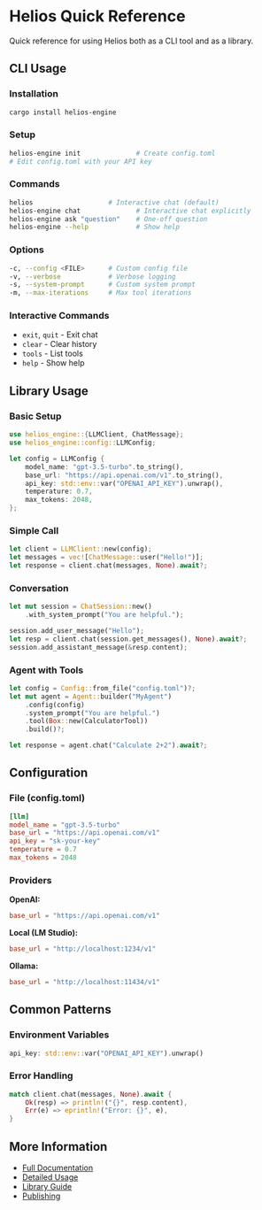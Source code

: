 # Helios Quick Reference

Quick reference for using Helios both as a CLI tool and as a library.

## CLI Usage

### Installation
```bash
cargo install helios-engine
```

### Setup
```bash
helios-engine init              # Create config.toml
# Edit config.toml with your API key
```

### Commands
```bash
helios                   # Interactive chat (default)
helios-engine chat              # Interactive chat explicitly
helios-engine ask "question"    # One-off question
helios-engine --help            # Show help
```

### Options
```bash
-c, --config <FILE>      # Custom config file
-v, --verbose            # Verbose logging
-s, --system-prompt      # Custom system prompt
-m, --max-iterations     # Max tool iterations
```

### Interactive Commands
- `exit`, `quit` - Exit chat
- `clear` - Clear history
- `tools` - List tools
- `help` - Show help

## Library Usage

### Basic Setup
```rust
use helios_engine::{LLMClient, ChatMessage};
use helios_engine::config::LLMConfig;

let config = LLMConfig {
    model_name: "gpt-3.5-turbo".to_string(),
    base_url: "https://api.openai.com/v1".to_string(),
    api_key: std::env::var("OPENAI_API_KEY").unwrap(),
    temperature: 0.7,
    max_tokens: 2048,
};
```

### Simple Call
```rust
let client = LLMClient::new(config);
let messages = vec![ChatMessage::user("Hello!")];
let response = client.chat(messages, None).await?;
```

### Conversation
```rust
let mut session = ChatSession::new()
    .with_system_prompt("You are helpful.");

session.add_user_message("Hello");
let resp = client.chat(session.get_messages(), None).await?;
session.add_assistant_message(&resp.content);
```

### Agent with Tools
```rust
let config = Config::from_file("config.toml")?;
let mut agent = Agent::builder("MyAgent")
    .config(config)
    .system_prompt("You are helpful.")
    .tool(Box::new(CalculatorTool))
    .build()?;

let response = agent.chat("Calculate 2+2").await?;
```

## Configuration

### File (config.toml)
```toml
[llm]
model_name = "gpt-3.5-turbo"
base_url = "https://api.openai.com/v1"
api_key = "sk-your-key"
temperature = 0.7
max_tokens = 2048
```

### Providers

**OpenAI:**
```toml
base_url = "https://api.openai.com/v1"
```

**Local (LM Studio):**
```toml
base_url = "http://localhost:1234/v1"
```

**Ollama:**
```toml
base_url = "http://localhost:11434/v1"
```

## Common Patterns

### Environment Variables
```rust
api_key: std::env::var("OPENAI_API_KEY").unwrap()
```

### Error Handling
```rust
match client.chat(messages, None).await {
    Ok(resp) => println!("{}", resp.content),
    Err(e) => eprintln!("Error: {}", e),
}
```

## More Information

- [Full Documentation](README.md)
- [Detailed Usage](USAGE.md)
- [Library Guide](docs/USING_AS_CRATE.md)
- [Publishing](PUBLISHING.md)
